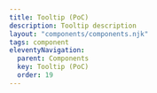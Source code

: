 ```yaml
---
title: Tooltip (PoC)
description: Tooltip description
layout: "components/components.njk"
tags: component
eleventyNavigation:
  parent: Components
  key: Tooltip (PoC)
  order: 19
---
```


